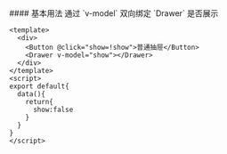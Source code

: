 
<cn>
#### 基本用法
通过 `v-model` 双向绑定 `Drawer` 是否展示
</cn>

```vue
<template>
  <div>
    <Button @click="show=!show">普通抽屉</Button>
    <Drawer v-model="show"></Drawer>
  </div>
</template>
<script>
export default{
  data(){
    return{
      show:false
    }
  }
}
</script>
```